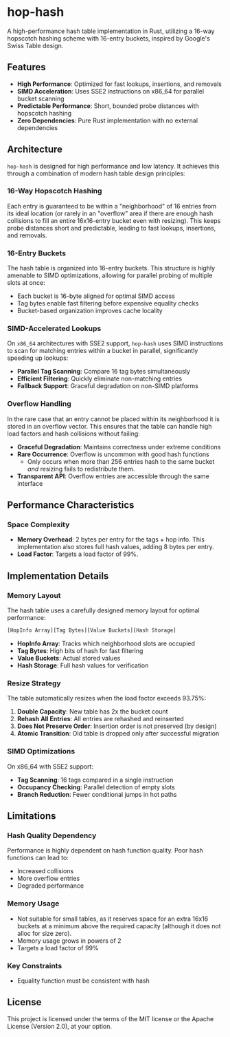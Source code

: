 # hop-hash

A high-performance hash table implementation in Rust, utilizing a 16-way hopscotch hashing scheme with
16-entry buckets, inspired by Google's Swiss Table design.

## Features

- **High Performance**: Optimized for fast lookups, insertions, and removals
- **SIMD Acceleration**: Uses SSE2 instructions on x86_64 for parallel bucket scanning
- **Predictable Performance**: Short, bounded probe distances with hopscotch hashing
- **Zero Dependencies**: Pure Rust implementation with no external dependencies

## Architecture

`hop-hash` is designed for high performance and low latency. It achieves this through a combination
of modern hash table design principles:

### 16-Way Hopscotch Hashing
Each entry is guaranteed to be within a "neighborhood" of 16 entries from its ideal location (or
rarely in an "overflow" area if there are enough hash collisions to fill an entire 16x16-entry
bucket even with resizing). This keeps probe distances short and predictable, leading to fast
lookups, insertions, and removals.

### 16-Entry Buckets
The hash table is organized into 16-entry buckets. This structure is highly amenable to SIMD
optimizations, allowing for parallel probing of multiple slots at once:

- Each bucket is 16-byte aligned for optimal SIMD access
- Tag bytes enable fast filtering before expensive equality checks
- Bucket-based organization improves cache locality

### SIMD-Accelerated Lookups
On `x86_64` architectures with SSE2 support, `hop-hash` uses SIMD instructions to scan for matching
entries within a bucket in parallel, significantly speeding up lookups:

- **Parallel Tag Scanning**: Compare 16 tag bytes simultaneously
- **Efficient Filtering**: Quickly eliminate non-matching entries
- **Fallback Support**: Graceful degradation on non-SIMD platforms

### Overflow Handling
In the rare case that an entry cannot be placed within its neighborhood it is stored in an overflow
vector. This ensures that the table can handle high load factors and hash collisions without
failing:

- **Graceful Degradation**: Maintains correctness under extreme conditions
- **Rare Occurrence**: Overflow is uncommon with good hash functions
  - Only occurs when more than 256 entries hash to the same bucket *and* resizing fails to
    redistribute them.
- **Transparent API**: Overflow entries are accessible through the same interface

## Performance Characteristics

### Space Complexity

- **Memory Overhead**: 2 bytes per entry for the tags + hop info. This implementation also stores
  full hash values, adding 8 bytes per entry.
- **Load Factor**: Targets a load factor of 99%.

## Implementation Details

### Memory Layout

The hash table uses a carefully designed memory layout for optimal performance:

```txt
[HopInfo Array][Tag Bytes][Value Buckets][Hash Storage]
```

- **HopInfo Array**: Tracks which neighborhood slots are occupied
- **Tag Bytes**: High bits of hash for fast filtering
- **Value Buckets**: Actual stored values
- **Hash Storage**: Full hash values for verification

### Resize Strategy

The table automatically resizes when the load factor exceeds 93.75%:

1. **Double Capacity**: New table has 2x the bucket count
2. **Rehash All Entries**: All entries are rehashed and reinserted
3. **Does Not Preserve Order**: Insertion order is not preserved (by design)
4. **Atomic Transition**: Old table is dropped only after successful migration

### SIMD Optimizations

On x86_64 with SSE2 support:

- **Tag Scanning**: 16 tags compared in a single instruction
- **Occupancy Checking**: Parallel detection of empty slots
- **Branch Reduction**: Fewer conditional jumps in hot paths

## Limitations

### Hash Quality Dependency
Performance is highly dependent on hash function quality. Poor hash functions can lead to:
- Increased collisions
- More overflow entries
- Degraded performance

### Memory Usage
- Not suitable for small tables, as it reserves space for an extra 16x16 buckets at a minimum above
  the required capacity (although it does not alloc for size zero).
- Memory usage grows in powers of 2
- Targets a load factor of 99%

### Key Constraints
- Equality function must be consistent with hash

## License

This project is licensed under the terms of the MIT license or the Apache License (Version 2.0), at
your option.
